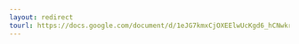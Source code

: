 ```yaml
---
layout: redirect
tourl: https://docs.google.com/document/d/1eJG7kmxCjOXEElwUcKgd6_hCNwkrehqpuH0rTxXcLcE/edit
---
```


